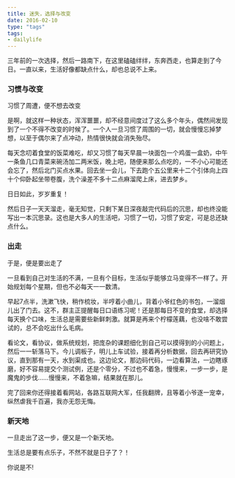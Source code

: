 ```yaml
---
title: 迷失，选择与改变
date: 2016-02-10
type: "tags"
tags:
- dailylife
---
```


三年前的一次选择，然后一路南下，在这里磕磕绊绊，东奔西走，也算走到了今日。一直以来，生活好像都缺点什么，却也总说不上来。

<!--more-->

### 习惯与改变

习惯了周遭，便不想去改变

是啊，就这样一种状态，浑浑噩噩，却不经意间度过了这么多个年头，偶然间发现到了一个不得不改变的时候了。一个人一旦习惯了周围的一切，就会慢慢忘掉梦想，以至于偶尔来了点冲动，热情很快就会消失殆尽。

每天念叨着食堂的饭菜难吃，却又习惯了每天早晨一块面包一个鸡蛋一盒奶，中午一条鱼几口青菜来碗汤加二两米饭，晚上吧，随便来那么点吃的，一不小心可能还会忘了，然后北门买点水果。回去坐一会儿，下去跑个五公里来十二个引体向上四十个仰卧起坐带卷腹，洗个澡差不多十二点麻溜爬上床，进去梦乡。

日日如此，岁岁重复！

然后日子一天天溜走，毫无知觉，只剩下某日深夜敲完代码后的沉思，却也终没能写出一本沉思录。这也是大多人的生活吧，习惯了一切，习惯了安定，可是总还缺点什么。

### 出走

于是，便是要出走了

一旦看到自己对生活的不满，一旦有个目标，生活似乎能够立马变得不一样了。开始规划每个星期，但也不必每天一一数清。

早起7点半，洗漱飞快，稍作梳妆，半哼着小曲儿，背着小爷红色的书包，一溜烟儿出了门去。这不，群主正提醒每日口语练习呢！还是那每日不变的食堂，却选择每天换个口味，生活总是需要些新鲜刺激。就算是再来个柠檬莲藕，也没啥不敢尝试的，总不会吃出什么毛病。

看论文，看协议，做系统规划，把庞杂的课题细化到自己可以摸得到的小问题上，然后一一斩落马下。今儿调板子，明儿上车试验，接着再分析数据，回去再研究协议，直到那有一天，水到渠成也。这边论文，那边码代码，一边看算法，一边瞎琢磨，好不容易提交个测试例，还是个零分，不过也不着急，慢慢来，一步一步，是魔鬼的步伐……慢慢来，不着急嘛，结果就在那儿。

完了回来你还得接着看网站，各路互联网大军，任我翻牌，且等着小爷逐一宠幸，纵然虐我千百遍，我亦无怨无悔。

### 新天地

一旦走出了这一步，便又是一个新天地。

生活总是要有点乐子，不然不就是日子了？！

你说是不!


